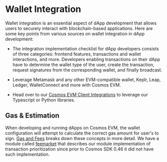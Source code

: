 # Wallet Integration

Wallet integration is an essential aspect of dApp development that allows users to securely interact with blockchain-based
applications. Here are some key points from various sources on wallet integration in dApp development:

- The integration implementation checklist for dApp developers consists of three categories: frontend features,
transactions and wallet interactions, and more. Developers enabling transactions on their dApp have to determine
the wallet type of the user, create the transaction, request signatures from the corresponding wallet, and finally broadcast.

- Leverage Metamask and any other EVM-compatible wallet, Keplr, Leap, Ledger, WalletConnect and more with Cosmos EVM.

- Head over to our [Cosmos EVM Client Integrations](./../../develop/tools/client-integrations)
  to leverage our Typescript or Python libraries.

## Gas & Estimation

When developing and running dApps on Cosmos EVM, the wallet configuration will attempt to calculate the correct gas amount
for user's to sign. [Gas and Fees](./../../../protocol/concepts/gas-and-fees) breaks down these concepts in more detail.
We have a module called [feemarket](./../../../protocol/modules/feemarket#concepts) that describes our module implementation
of transaction prioritization since prior to Cosmos SDK 0.46 it did not have such implementation.